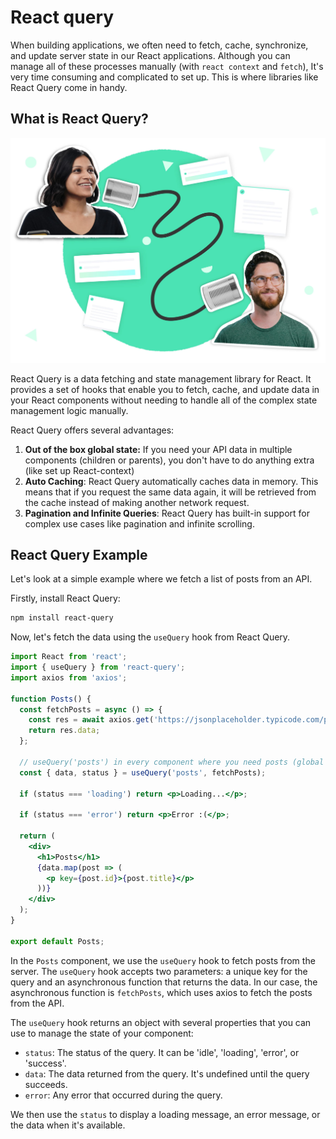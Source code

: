# React query

When building applications, we often need to fetch, cache, synchronize, and update server state in our React applications. Although you can manage all of these processes manually (with `react context` and `fetch`), It's very time consuming and complicated to set up. This is where libraries like React Query come in handy.

## What is React Query?

![Untitled](/front-end-course/asynchronous-javascript/intro-to-asyncronous-programing/untitled.png)

React Query is a data fetching and state management library for React. It provides a set of hooks that enable you to fetch, cache, and update data in your React components without needing to handle all of the complex state management logic manually.

React Query offers several advantages:

1. **Out of the box global state:** If you need your API data in multiple components (children or parents), you don't have to do anything extra (like set up React-context)
2. **Auto Caching**: React Query automatically caches data in memory. This means that if you request the same data again, it will be retrieved from the cache instead of making another network request.
3. **Pagination and Infinite Queries**: React Query has built-in support for complex use cases like pagination and infinite scrolling.

## React Query Example

Let's look at a simple example where we fetch a list of posts from an API.

Firstly, install React Query:

```powershell
npm install react-query
```

Now, let's fetch the data using the `useQuery` hook from React Query.

```jsx
import React from 'react';
import { useQuery } from 'react-query';
import axios from 'axios';

function Posts() {
  const fetchPosts = async () => {
    const res = await axios.get('https://jsonplaceholder.typicode.com/posts');
    return res.data;
  };

  // useQuery('posts') in every component where you need posts (global state)
  const { data, status } = useQuery('posts', fetchPosts);

  if (status === 'loading') return <p>Loading...</p>;

  if (status === 'error') return <p>Error :(</p>;

  return (
    <div>
      <h1>Posts</h1>
      {data.map(post => (
        <p key={post.id}>{post.title}</p>
      ))}
    </div>
  );
}

export default Posts;

```

In the `Posts` component, we use the `useQuery` hook to fetch posts from the server. The `useQuery` hook accepts two parameters: a unique key for the query and an asynchronous function that returns the data. In our case, the asynchronous function is `fetchPosts`, which uses axios to fetch the posts from the API.

The `useQuery` hook returns an object with several properties that you can use to manage the state of your component:

- `status`: The status of the query. It can be 'idle', 'loading', 'error', or 'success'.
- `data`: The data returned from the query. It's undefined until the query succeeds.
- `error`: Any error that occurred during the query.

We then use the `status` to display a loading message, an error message, or the data when it's available.